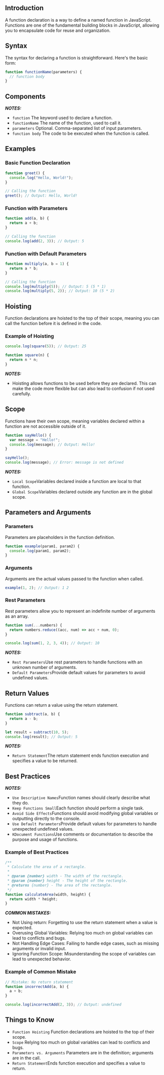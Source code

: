 


## Introduction

A function declaration is a way to define a named function in JavaScript. Functions are one of the fundamental building blocks in JavaScript, allowing you to encapsulate code for reuse and organization.

## Syntax

The syntax for declaring a function is straightforward. Here's the basic form:

```javascript
function functionName(parameters) {
  // function body
}
```

## Components

<div class="note">
  <p><strong><em>NOTES:</em></strong></p>
  <ul>
    <li><code>function</code> The keyword used to declare a function.</li>
    <li><code>functionName</code> The name of the function, used to call it.</li>
    <li><code>parameters</code> Optional. Comma-separated list of input parameters.</li>
    <li><code>function body</code> The code to be executed when the function is called.</li>

  </ul>
</div>


## Examples

### Basic Function Declaration
```js [script.js] {} copy
function greet() {
  console.log("Hello, World!");
}

// Calling the function
greet(); // Output: Hello, World!
```

### Function with Parameters
```js [script.js] {} copy
function add(a, b) {
  return a + b;
}

// Calling the function
console.log(add(2, 3)); // Output: 5
```


### Function with Default Parameters
```js [script.js] {} copy
function multiply(a, b = 1) {
  return a * b;
}

// Calling the function
console.log(multiply(5)); // Output: 5 (5 * 1)
console.log(multiply(5, 2)); // Output: 10 (5 * 2)
```

## Hoisting
Function declarations are hoisted to the top of their scope, meaning you can call the function before it is defined in the code.

### Example of Hoisting
```js [hoisting.js] {} copy
console.log(square(5)); // Output: 25

function square(n) {
  return n * n;
}
```
<div class="note">
  <p><strong><em>NOTES:</em></strong></p>
  <ul>
    <li>Hoisting allows functions to be used before they are declared. This can make the code more flexible but can also lead to confusion if not used carefully.</li>
  </ul>
</div>

## Scope
Functions have their own scope, meaning variables declared within a function are not accessible outside of it.

```js [scope.js] {} copy
function sayHello() {
  var message = "Hello!";
  console.log(message); // Output: Hello!
}

sayHello();
console.log(message); // Error: message is not defined
```


<div class="note">
  <p><strong><em>NOTES:</em></strong></p>
  <ul>
    <li><code>Local Scope</code>Variables declared inside a function are local to that function.</li>
    <li><code>Global Scope</code>Variables declared outside any function are in the global scope.</li>
  </ul>
</div>

## Parameters and Arguments

### Parameters
Parameters are placeholders in the function definition.

```js [parameters.js] {} copy 
function example(param1, param2) {
  console.log(param1, param2);
}
```

### Arguments
Arguments are the actual values passed to the function when called.
```js [arguments.js] {} copy
example(1, 2); // Output: 1 2
```

### Rest Parameters
Rest parameters allow you to represent an indefinite number of arguments as an array.
```js [rest-parameters.js] {} copy
function sum(...numbers) {
  return numbers.reduce((acc, num) => acc + num, 0);
}

console.log(sum(1, 2, 3, 4)); // Output: 10
```
<div class="note">
  <p><strong><em>NOTES:</em></strong></p>
  <ul>
    <li><code>Rest Parameters</code>Use rest parameters to handle functions with an unknown number of arguments.</li>
    <li><code>Default Parameters</code>Provide default values for parameters to avoid undefined values.</li>
  </ul>
</div>


## Return Values
Functions can return a value using the return statement.

```js [return-statement.js] {} copy
function subtract(a, b) {
  return a - b;
}

let result = subtract(10, 5);
console.log(result); // Output: 5
```
<div class="note">
  <p><strong><em>NOTES:</em></strong></p>
  <ul>
    <li><code>Return Statement</code>The return statement ends function execution and specifies a value to be returned.</li>
  </ul>
</div>

## Best Practices
<div class="note">
  <p><strong><em>NOTES:</em></strong></p>
  <ul>
    <li><code>Use Descriptive Names</code>Function names should clearly describe what they do.</li>
    <li><code>Keep Functions Small</code>Each function should perform a single task.</li>
    <li><code>Avoid Side Effects</code>Functions should avoid modifying global variables or outputting directly to the console.</li>
    <li><code>Use Default Parameters</code>Provide default values for parameters to handle unexpected undefined values.</li>
    <li><code>KDocument Functions</code>Use comments or documentation to describe the purpose and usage of functions.</li>
  </ul>
</div>

### Example of Best Practices
```js [best-practices.js] {} copy
/**
 * Calculate the area of a rectangle.
 *
 * @param {number} width - The width of the rectangle.
 * @param {number} height - The height of the rectangle.
 * @returns {number} - The area of the rectangle.
 */
function calculateArea(width, height) {
  return width * height;
}
```
<div class="note">
  <p><strong><em>COMMON MISTAKES:</em></strong></p>
  <ul>
    <li>Not Using return: Forgetting to use the return statement when a value is expected.</li>
    <li>Overusing Global Variables: Relying too much on global variables can lead to conflicts and bugs.</li>
    <li>Not Handling Edge Cases: Failing to handle edge cases, such as missing arguments or invalid input.</li>
    <li>Ignoring Function Scope: Misunderstanding the scope of variables can lead to unexpected behavior.</li>
  </ul>
</div>


### Example of Common Mistake
```js [common-mistake.js] {} copy
// Mistake: No return statement
function incorrectAdd(a, b) {
  a + b;
}

console.log(incorrectAdd(2, 3)); // Output: undefined
```

## Things to Know

<div class="note">
  <ul>
    <li><code>Function Hoisting</code> Function declarations are hoisted to the top of their scope.</li>
    <li><code>Scope</code> Relying too much on global variables can lead to conflicts and bugs.</li>
    <li><code>Parameters vs. Arguments</code> Parameters are in the definition; arguments are in the call.</li>
    <li><code>Return Statement</code>Ends function execution and specifies a value to return.</li>
  </ul>
</div>
